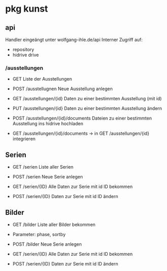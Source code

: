 # pkg kunst


##  api

Handler eingeängt unter wolfgang-ihle.de/api
Interner Zugriff auf:
* repository
* hidrive drive

### /ausstellungen

* GET 
Liste der Ausstellungen

* POST /ausstellugnen
Neue Ausstellung anlegen

* GET /ausstellungen/{id}
Daten zu einer bestimmten Ausstellung (mit id)

* PUT /ausstellungen/{id}
Daten zu einer bestimmten Ausstellung ändern

* POST /ausstellungen/{id}/documents
Dateien zu einer bestimmten Ausstellung ins hidrive hochladen

* GET /ausstellungen/{id}/documents
-> in GET /ausstellungen/{id} integrieren

## Serien

* GET /serien
Liste aller Serien

* POST /serien
Neue Serie anlegen


* GET /serien/{ID}
Alle Daten zur Serie mit id ID bekommen

* POST /serien/{ID}
Daten zur Serie mit id ID ändern


## Bilder

* GET /bilder
Liste aller Bilder bekommen
 * Parameter: phase, sortby


* POST /bilder
Neue Serie anlegen


* GET /serien/{ID}
Alle Daten zur Serie mit id ID bekommen

* POST /serien/{ID}
Daten zur Serie mit id ID ändern





